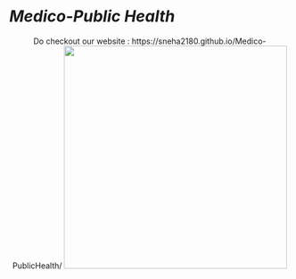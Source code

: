 # ***Medico-Public Health***

<p align="center">
Do checkout our website : https://sneha2180.github.io/Medico-PublicHealth/
<img width="400px" src="img/logo.png">
</p>
